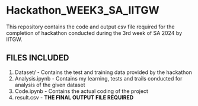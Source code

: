 # Hackathon_WEEK3_SA_IITGW
This repository contains the code and output csv file required for the completion of hackathon conducted during the 3rd week of SA 2024 by IITGW.

## FILES INCLUDED
1. Dataset/    -    Contains the test and training data provided by the hackathon
2. Analysis.ipynb    -    Contains my learning, tests and trails conducted for analysis of the given dataset
3. Code.ipynb    -    Contains the actual coding of the project
4. result.csv    -    **THE FINAL OUTPUT FILE REQUIRED**
